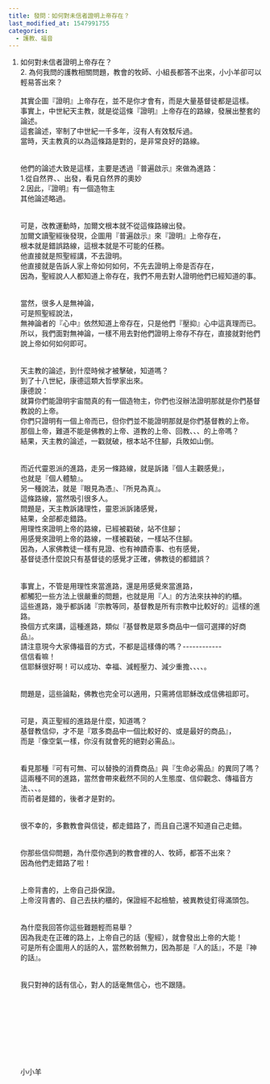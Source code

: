 ```yaml
---
title: 發問：如何對未信者證明上帝存在？
last_modified_at: 1547991755
categories:
  - 護教、福音
---
```


1.	如何對未信者證明上帝存在？<br>2.	為何我問的護教相關問題，教會的牧師、小組長都答不出來，小小羊卻可以輕易答出來？<br><!--more--><br>其實企圖『證明』上帝存在，並不是你才會有，而是大量基督徒都是這樣。<br>事實上，中世紀天主教，就是從這條『證明』上帝存在的路線，發展出整套的論述。<br>這套論述，宰制了中世紀一千多年，沒有人有效駁斥過。<br>當時，天主教真的以為這條路是對的，是非常良好的路線。<br> <br><br>他們的論述大致是這樣，主要是透過『普遍啟示』來做為進路：<br>1.從自然界、、出發，看見自然界的奧妙<br>2.因此，『證明』有一個造物主<br>其他論述略過。<br> <br><br>可是，改教運動時，加爾文根本就不從這條路線出發。<br>加爾文讀聖經後發現，企圖用『普遍啟示』來『證明』上帝存在，<br>根本就是錯誤路線，這根本就是不可能的任務。<br>他直接就是照聖經講，不去證明。<br>他直接就是告訴人家上帝如何如何，不先去證明上帝是否存在，<br>因為，聖經說人人都知道上帝存在，我們不用去對人證明他們已經知道的事。<br> <br><br>當然，很多人是無神論，<br>可是照聖經說法，<br>無神論者的『心中』依然知道上帝存在，只是他們『壓抑』心中這真理而已。<br>所以，我們面對無神論，一樣不用去對他們證明上帝存不存在，直接就對他們說上帝如何如何即可。<br> <br><br>天主教的論述，到什麼時候才被擊破，知道嗎？<br>到了十八世紀，康德這類大哲學家出來。<br>康德說：<br>就算你們能證明宇宙間真的有一個造物主，你們也沒辦法證明那就是你們基督教說的上帝。<br>你們只證明有一個上帝而已，但你們並不能證明那就是你們基督教的上帝。<br>那個上帝，難道不能是佛教的上帝、道教的上帝、回教、、、的上帝嗎？<br>結果，天主教的論述，一戳就破，根本站不住腳，兵敗如山倒。<br> <br><br>而近代靈恩派的進路，走另一條路線，就是訴諸『個人主觀感覺』，<br>也就是『個人體驗』。<br>另一種說法，就是『眼見為憑』、『所見為真』。<br>這條路線，當然吸引很多人。<br>問題是，天主教訴諸理性，靈恩派訴諸感覺，<br>結果，全部都走錯路。<br>用理性來證明上帝的路線，已經被戳破，站不住腳；<br>用感覺來證明上帝的路線，一樣被戳破，一樣站不住腳。<br>因為，人家佛教徒一樣有見證、也有神蹟奇事、也有感覺，<br>基督徒憑什麼說只有基督徒的感覺才正確，佛教徒的都錯誤？<br> <br><br>事實上，不管是用理性來當進路，還是用感覺來當進路，<br>都觸犯一些方法上很嚴重的問題，也就是用『人』的方法來扶神的約櫃。<br>這些進路，幾乎都訴諸『宗教等同，基督教是所有宗教中比較好的』這樣的進路。<br>換個方式來講，這種進路，類似『基督教是眾多商品中一個可選擇的好商品』。<br>請注意現今大家傳福音的方式，不都是這樣傳的嗎？------------<br>信信看嘛！<br>信耶穌很好啊！可以成功、幸福、減輕壓力、減少重擔、、、、。<br> <br><br>問題是，這些論點，佛教也完全可以適用，只需將信耶穌改成信佛祖即可。<br> <br><br>可是，真正聖經的進路是什麼，知道嗎？<br>基督教信仰，才不是『眾多商品中一個比較好的、或是最好的商品』，<br>而是『像空氣一樣，你沒有就會死的絕對必需品』。<br> <br><br>看見那種『可有可無、可以替換的消費商品』與『生命必需品』的異同了嗎？<br>這兩種不同的進路，當然會帶來截然不同的人生態度、信仰觀念、傳福音方法、、、。<br>而前者是錯的，後者才是對的。<br> <br><br>很不幸的，多數教會與信徒，都走錯路了，而且自己還不知道自己走錯。<br> <br><br>你那些信仰問題，為什麼你遇到的教會裡的人、牧師，都答不出來？<br>因為他們走錯路了啦！<br> <br><br>上帝背書的，上帝自己掛保證。<br>上帝沒背書的、自己去扶約櫃的，保證經不起檢驗，被異教徒釘得滿頭包。<br> <br><br>為什麼我回答你這些難題輕而易舉？<br>因為我走在正確的路上，上帝自己的話（聖經），就會發出上帝的大能！<br>可是所有企圖用人的話的人，當然軟弱無力，因為那是『人的話』，不是『神的話』。<br> <br><br>我只對神的話有信心，對人的話毫無信心，也不跟隨。<br><br><br><br><br><br><br><br><br><br>小小羊<br><br><br><br><br><br><br>

